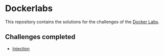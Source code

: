 # Dockerlabs
This repository contains the solutions for the challenges of the [Docker Labs](https://dockerlabs.es/#/).

## Challenges completed

- [Injection](injection/README.md)

